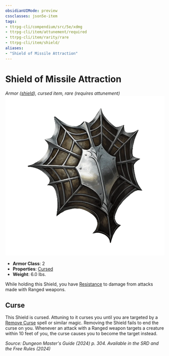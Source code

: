 ```yaml
---
obsidianUIMode: preview
cssclasses: json5e-item
tags:
- ttrpg-cli/compendium/src/5e/xdmg
- ttrpg-cli/item/attunement/required
- ttrpg-cli/item/rarity/rare
- ttrpg-cli/item/shield/
aliases: 
- "Shield of Missile Attraction"
---
```

# Shield of Missile Attraction
*Armor ([shield](Інструменти%20ДМ/CLI/items/shield-xphb.md)), cursed item, rare (requires attunement)*  
![](Інструменти%20ДМ/CLI/items/img/shield-of-missile-attraction.webp#right)

- **Armor Class**: 2
- **Properties**: [Cursed](Інструменти%20ДМ/CLI/rules/item-properties.md#Cursed%20Items)
- **Weight**: 6.0 lbs.

While holding this Shield, you have [Resistance](Інструменти%20ДМ/CLI/rules/variant-rules/resistance-xphb.md) to damage from attacks made with Ranged weapons.

## Curse

This Shield is cursed. Attuning to it curses you until you are targeted by a [Remove Curse](Інструменти%20ДМ/CLI/spells/remove-curse-xphb.md) spell or similar magic. Removing the Shield fails to end the curse on you. Whenever an attack with a Ranged weapon targets a creature within 10 feet of you, the curse causes you to become the target instead.

*Source: Dungeon Master's Guide (2024) p. 304. Available in the <span title='Systems Reference Document (5.2)'>SRD</span> and the Free Rules (2024)*